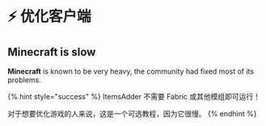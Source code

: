 # ⚡ 优化客户端

## Minecraft is slow

**Minecraft** is known to be very heavy, the community had fixed most of its problems.

{% hint style="success" %}
ItemsAdder 不需要 Fabric 或其他模组即可运行！

对于想要优化游戏的人来说，这是一个可选教程，因为它很慢。
{% endhint %}

